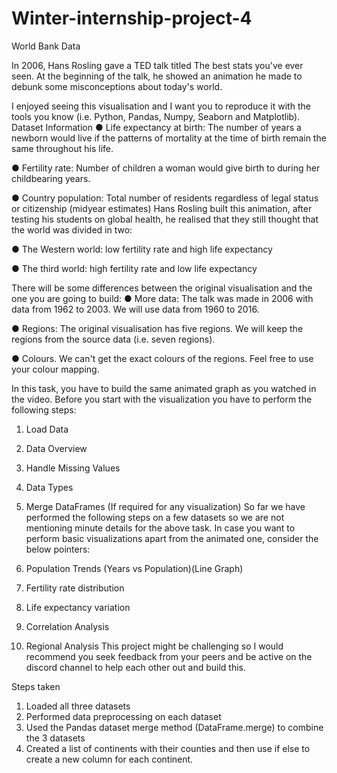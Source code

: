 # Winter-internship-project-4
World Bank Data

In 2006, Hans Rosling gave a TED talk titled The best stats you've ever seen. At the beginning of the talk, he showed an animation he made to debunk some misconceptions about today's world.

I enjoyed seeing this visualisation and I want you to reproduce it with the tools you know (i.e. Python, Pandas, Numpy, Seaborn and Matplotlib). 
Dataset Information
●	Life expectancy at birth: The number of years a newborn would live if the patterns of mortality at the time of birth remain the same throughout his life.

●	Fertility rate: Number of children a woman would give birth to during her childbearing years. 

●	Country population: Total number of residents regardless of legal status or citizenship (midyear estimates)
Hans Rosling built this animation, after testing his students on global health, he realised that they still thought that the world was divided in two:

●	The Western world: low fertility rate and high life expectancy

●	The third world: high fertility rate and low life expectancy

There will be some differences between the original visualisation and the one you are going to build:
●	More data:  The talk was made in 2006 with data from 1962 to 2003. We will use data from 1960 to 2016.

●	Regions: The original visualisation has five regions. We will keep the regions from the source data (i.e. seven regions).

●	Colours. We can't get the exact colours of the regions. Feel free to use your colour mapping.

In this task, you have to build the same animated graph as you watched in the video. Before you start with the visualization you have to perform the following steps: 

1.	Load Data
2.	Data Overview
3.	Handle Missing Values
4.	Data Types
5.	Merge DataFrames (If required for any visualization)
So far we have performed the following steps on a few datasets so we are not mentioning minute details for the above task.
In case you want to perform basic visualizations apart from the animated one, consider the below pointers:

1.	Population Trends (Years vs Population)(Line Graph)
2.	Fertility rate distribution 
3.	Life expectancy variation
4.	Correlation Analysis
5.	Regional Analysis
This project might be challenging so I would recommend you seek feedback from your peers and be active on the discord channel to help each other out and build this. 


Steps taken
1. Loaded all three datasets 
2. Performed data preprocessing on each dataset
3. Used the Pandas dataset merge method (DataFrame.merge) to combine the 3 datasets
4. Created a list of continents with their counties and then use if else to create a new column for each continent. 






